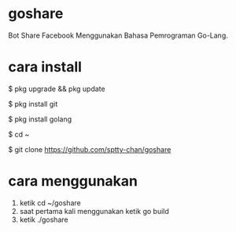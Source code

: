 # goshare
Bot Share Facebook Menggunakan Bahasa Pemrograman Go-Lang.

# cara install
$ pkg upgrade && pkg update

$ pkg install git

$ pkg install golang

$ cd ~

$ git clone https://github.com/sptty-chan/goshare

# cara menggunakan
1. ketik cd ~/goshare
2. saat pertama kali menggunakan ketik go build
3. ketik ./goshare
